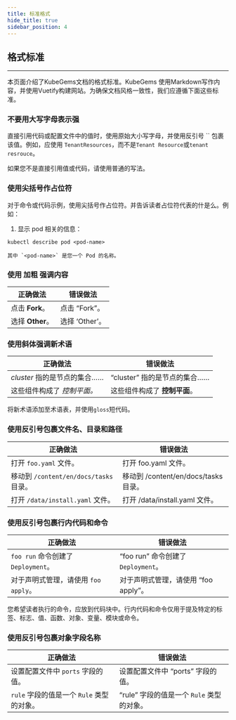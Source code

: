 ```yaml
---
title: 标准格式
hide_title: true
sidebar_position: 4
---
```


## 格式标准

---

本页面介绍了KubeGems文档的格式标准。KubeGems 使用Markdown写作内容，并使用Vuetify构建网站。为确保文档风格一致性，我们应遵循下面这些标准。

### 不要用大写字母表示强

直接引用代码或配置文件中的值时，使用原始大小写字母，并使用反引号 `` 包裹该值。例如，应使用 `TenantResources`，而不是`Tenant Resource`或`tenant resrouce`。

如果您不是直接引用值或代码，请使用普通的写法。

### 使用尖括号作占位符

对于命令或代码示例，使用尖括号作占位符。并告诉读者占位符代表的什是么。例如：


1. 显示 pod 相关的信息：

```
kubectl describe pod <pod-name>

其中 `<pod-name>` 是您一个 Pod 的名称。
```


### 使用 加粗 强调内容

|正确做法	| 错误做法 |
| --- | ---|
|点击 **Fork**。|	点击 “Fork”。|
|选择 **Other**。|	选择 ‘Other’。|

### 使用斜体强调新术语

|正确做法	|错误做法|
|--- | --- |
|*cluster* 指的是节点的集合……	|“cluster” 指的是节点的集合……|
|这些组件构成了 *控制平面。*|	这些组件构成了 **控制平面**。|

将新术语添加至术语表，并使用`gloss`短代码。

### 使用反引号包裹文件名、目录和路径

|正确做法|	错误做法|
| --- | --- |
|打开 `foo.yaml` 文件。|	打开 foo.yaml 文件。|
|移动到 `/content/en/docs/tasks` 目录。	|移动到 /content/en/docs/tasks 目录。|
|打开 `/data/install.yaml` 文件。|	打开 /data/install.yaml 文件。|

### 使用反引号包裹行内代码和命令

|正确做法	|错误做法|
| --- | --- |
|`foo run` 命令创建了 `Deployment`。|	“foo run” 命令创建了 `Deployment`。|
|对于声明式管理，请使用 `foo apply`。|	对于声明式管理，请使用 “foo apply”。|

您希望读者执行的命令，应放到代码块中。行内代码和命令仅用于提及特定的标签、标志、值、函数、对象、变量、模块或命令。

### 使用反引号包裹对象字段名称

|正确做法	|错误做法|
| --- | --- |
|设置配置文件中 `ports` 字段的值。	|设置配置文件中 “ports” 字段的值。|
|`rule` 字段的值是一个 `Rule` 类型的对象。|	“rule” 字段的值是一个 `Rule` 类型的对象。|
